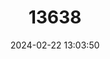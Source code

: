 ---
title: "13638"
category: "Molossops aequatorianus"
draft: false
date: 2024-02-22 13:03:50
languages:
  English: ["Equatorial Dog-faced Bat"]
---